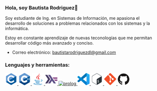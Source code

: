 ### Hola, soy Bautista Rodriguez👋
Soy estudiante de Ing. en Sistemas de Información, me apasiona el desarrollo de soluciones a problemas relacionados con los sistemas y la informática.

Estoy en constante aprendizaje de nuevas teconologías que me permitan desarrollar código más avanzado y conciso.
  
- Correo electrónico: bautistarodriguezdl@gmail.com

<h3 align="left">Lenguajes y herramientas:</h3>
<p align="left"> 
  <a href="" target="_blank" rel="noreferrer"> 
    <img src="https://github.com/devicons/devicon/blob/master/icons/c/c-original.svg" alt="c" width="40" height="40"/> 
  </a> 
  <a href="" target="_blank" rel="noreferrer"> 
    <img src="https://github.com/devicons/devicon/blob/master/icons/cplusplus/cplusplus-original.svg" alt="cplusplus" width="40" height="40"/> 
  </a> 
  <a href="" target="_blank" rel="noreferrer"> 
    <img src="https://github.com/devicons/devicon/blob/master/icons/java/java-original.svg" alt="java" width="40" height="40"/> 
  </a> 
  <a href ="" target="_blank" rel="noreferrer"> 
    <img src="https://github.com/devicons/devicon/blob/master/icons/haskell/haskell-original.svg" alt="haskell" width="40" height="40"/> 
  </a> 
  <a href="" target="_blank" rel="noreferrer"> 
    <img src="https://www.svgrepo.com/show/374005/prolog.svg" alt="prolog" width="40" height="40"/> 
  </a> 
  <a href="" target="_blank" rel="noreferrer"> 
    <img src="https://github.com/devicons/devicon/blob/master/icons/vscode/vscode-original.svg" alt="vscode" width="40" height="40"/> 
  </a> 
  <a href="" target="_blank" rel="noreferrer"> 
    <img src="https://github.com/devicons/devicon/blob/master/icons/bash/bash-original.svg" alt="bash" width="40" height="40"/> 
  </a> 
  <a href="" target="_blank" rel="noreferrer"> 
    <img src="https://github.com/devicons/devicon/blob/master/icons/git/git-original.svg" alt="git" width="40" height="40"/> 
  </a> 
  <a href="" target="_blank" rel="noreferrer"> 
    <img src="https://github.com/devicons/devicon/blob/master/icons/github/github-original.svg" alt="github" width="40" height="40"/> 
  </a> 
</p>
